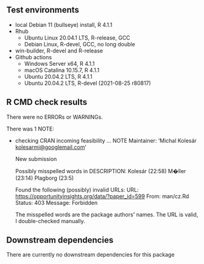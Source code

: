 ## Test environments
* local Debian 11 (bullseye) install, R 4.1.1
* Rhub
  - Ubuntu Linux 20.04.1 LTS, R-release, GCC
  - Debian Linux, R-devel, GCC, no long double
* win-builder, R-devel and R-release
* Github actions
  - Windows Server x64, R 4.1.1
  - macOS Catalina 10.15.7, R 4.1.1
  - Ubuntu 20.04.2 LTS, R 4.1.1
  - Ubuntu 20.04.2 LTS, R-devel (2021-08-25 r80817)

## R CMD check results
There were no ERRORs or WARNINGs.

There was 1 NOTE:

* checking CRAN incoming feasibility ... NOTE
  Maintainer: ‘Michal Kolesár <kolesarmi@googlemail.com>’

  New submission

  Possibly misspelled words in DESCRIPTION:
    Kolesár (22:58)
    M�ller (23:14)
    Plagborg (23:5)

  Found the following (possibly) invalid URLs:
    URL: https://opportunityinsights.org/data/?paper_id=599
      From: man/cz.Rd
      Status: 403
      Message: Forbidden


  The misspelled words are the package authors' names. The URL is valid, I
  double-checked manually.

## Downstream dependencies
There are currently no downstream dependencies for this package
